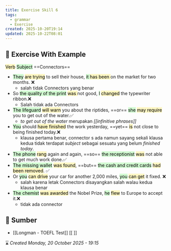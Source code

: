 ```yaml
---
title: Exercise Skill 6
tags:
  - grammar
  - Exercise
created: 2025-10-20T19:14
updated: 2025-10-22T08:01
---
```

## 💪 Exercise With Example
<mark style="background: #FFF3A3A6;">Verb</mark> <mark style="background: #BBFABBA6;">Subject</mark> ==Connectors==
- <mark style="background: #BBFABBA6;">They</mark> <mark style="background: #FFF3A3A6;">are trying</mark> to sell their house, <mark style="background: #BBFABBA6;">it </mark><mark style="background: #FFF3A3A6;">has been </mark>on the market for two months. ❌ 
	- salah tidak Connectors yang benar
 - So <mark style="background: #BBFABBA6;">the quality of the print</mark> <mark style="background: #FFF3A3A6;">was </mark>not good, <mark style="background: #BBFABBA6;">I</mark> <mark style="background: #FFF3A3A6;">changed</mark> the typewriter ribbon.❌
	- Salah tidak ada Connectors
- <mark style="background: #BBFABBA6;">The lifeguard</mark> <mark style="background: #FFF3A3A6;">will warn</mark> you about the riptides, ==or== <mark style="background: #BBFABBA6;">she</mark> <mark style="background: #FFF3A3A6;">may require</mark> you to get out of the water.✅ 
	- *to get out of the water* merupakan *[[infinitive phrases]]*
- <mark style="background: #BBFABBA6;">You</mark> should <mark style="background: #FFF3A3A6;">have finished</mark> the work yesterday, ==yet== <mark style="background: #FFF3A3A6;">is</mark> not close to being finished today.❌
	- klausa pertama benar, connector s ada namun sayang sekali klausa kedua tidak terdapat *subject* sebagai sesuatu yang belum *finished today*.
- <mark style="background: #BBFABBA6;">The phone</mark> <mark style="background: #FFF3A3A6;">rang</mark> again and again, ==so== <mark style="background: #BBFABBA6;">the receptionist</mark> <mark style="background: #FFF3A3A6;">was</mark> not able to get much work done.✅
- <mark style="background: #BBFABBA6;">The missing wallet</mark> <mark style="background: #FFF3A3A6;">was found</mark>, ==but== <mark style="background: #BBFABBA6;">the cash and credit cards</mark> <mark style="background: #FFF3A3A6;">had been removed</mark>.  ✅
- Or <mark style="background: #BBFABBA6;">you</mark>  <mark style="background: #FFF3A3A6;">can drive</mark> your car for another 2,000 miles, <mark style="background: #BBFABBA6;">you</mark>  <mark style="background: #FFF3A3A6;"> can get</mark> it fixed. ❌
	- salah karena letak Connectors disayangkan salah walau kedua klausa benar
- <mark style="background: #BBFABBA6;">The chemist</mark> <mark style="background: #FFF3A3A6;">was awarded</mark> the Nobel Prize, <mark style="background: #BBFABBA6;">he</mark> <mark style="background: #FFF3A3A6;">flew</mark> to Europe to accept it.❌
	- tidak ada connector


## 🔗 Sumber
- [[Longman - TOEFL Test]] [[ ]]

⌛ *Created Monday, 20 October 2025 - 19:15*